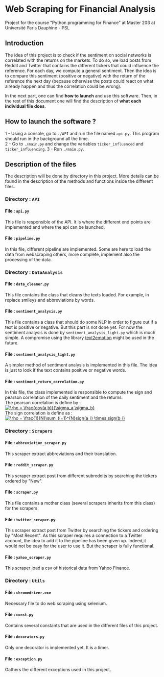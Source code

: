 # Web Scraping for Financial Analysis
Project for the course "Python programming for Finance" at Master 203 at Université Paris Dauphine - PSL

## Introduction
The idea of this project is to check if the sentiment on social networks is correlated with the returns on the markets.
To do so, we load posts from Reddit and Twitter that contains the different tickers that could influence the reference.
For each day, we compute a general sentiment. Then the idea is to compare this sentiment (positive or negative) with the 
return of the reference the next day (because otherwise the posts could react on what already happen and thus 
the correlation could be wrong).

In the next part, one can find **how to launch** and use this software. Then, in the rest of this document one will find
the description of **what each individual file does**.

## How to launch the software ?

 1 - Using a console, go to `./API` and run the file named `api.py`. This program should run in the background all 
 the time.<br>
 2 - Go to `./main.py` and change the variables `ticker_influenced` and `ticker_influencing`.
 3 - Run `./main.py`.

## Description of the files

The description will be done by directory in this project. More details can be found in the description of the methods 
and functions inside the different files.

### Directory : `API`
#### File : `api.py`

This file is responsible of the API. It is where the different end points are implemented and where the api can be 
launched.

#### File : `pipeline.py`

In this file, different pipeline are implemented. Some are here to load the data from webscraping others, more complete,
 implement also the processing of the data.

### Directory : `DataAnalysis`
#### File : `data_cleaner.py`

This file contains the class that cleans the texts loaded. For example, in replace smileys and abbreviations by words.

#### File : `sentiment_analysis.py`

This file contains a class that should do some NLP in order to figure out if a text is positive or negative. But this 
part is not done yet. For now the sentiment analysis is done by `sentiment_analysis_light.py` which is much simple. A 
compromise using the library [text2emotion](https://pypi.org/project/text2emotion/) might be used in the future.

#### File : `sentiment_analysis_light.py`

A simpler method of sentiment analysis is implemented in this file. The idea is just to look if the text contains 
positive or negative words.

#### File : `sentiment_return_correlation.py`

In this file, the class implemented is responsible to compute the sign and pearson correlation of the daily sentiment 
and the returns. <br>
The pearson correlation is define by : <br>
<a href="https://www.codecogs.com/eqnedit.php?latex=\rho&space;=&space;\frac{cov(a,b)}{\sigma_a&space;\sigma_b}" target="_blank"><img src="https://latex.codecogs.com/gif.latex?\rho&space;=&space;\frac{cov(a,b)}{\sigma_a&space;\sigma_b}" title="\rho = \frac{cov(a,b)}{\sigma_a \sigma_b}" /></a>
<br>
The sign correlation is define as : <br>
<a href="https://www.codecogs.com/eqnedit.php?latex=\rho&space;=&space;\frac{1}{N}\sum_{i=1}^{N}sign(a_i)&space;\times&space;sign(b_i)" target="_blank"><img src="https://latex.codecogs.com/gif.latex?\rho&space;=&space;\frac{1}{N}\sum_{i=1}^{N}sign(a_i)&space;\times&space;sign(b_i)" title="\rho = \frac{1}{N}\sum_{i=1}^{N}sign(a_i) \times sign(b_i)" /></a>
<br>

### Directory : `Scrapers`
#### File : `abbreviation_scraper.py`

This scraper extract abbreviations and their translation.

#### File : `reddit_scraper.py`

This scraper extract post from different subreddits by searching the tickers ordered by "New".

#### File : `scraper.py`

This file contains a mother class (several scrapers inherits from this class) for the scrapers.

#### File : `twitter_scraper.py`

This scraper extract post from Twitter by searching the tickers and ordering by "Most Recent". As this scraper requires 
a connection to a Twitter account, the idea to add it to the pipeline has been given up. Indeed,it would not be easy for
 the user to use it. But the scraper is fully functional.
 
#### File : `yahoo_scraper.py`
 
This scraper load a csv of historical data from Yahoo Finance.
 
### Directory : `Utils`
#### File : `chromedriver.exe`

Necessary file to do web scraping using selenium.

#### File : `const.py`

Contains several constants that are used in the different files of this project.

#### File : `decorators.py`

Only one decorator is implemented yet. It is a timer.

#### File : `exception.py`

Gathers the different exceptions used in this project.
